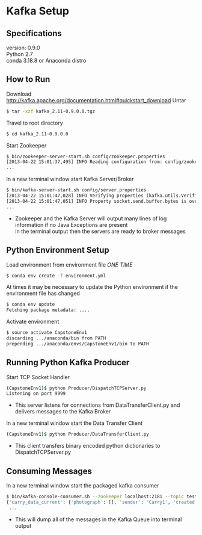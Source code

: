 # Kafka Setup
## Specifications
version: 0.9.0<br>
Python 2.7<br>
conda 3.18.8 or Anaconda distro<br>
## How to Run
Download
http://kafka.apache.org/documentation.html#quickstart_download
Untar
```bash 
$ tar -xzf kafka_2.11-0.9.0.0.tgz
```
Travel to root directory
```bash 
$ cd kafka_2.11-0.9.0.0
```
Start Zookeeper
```bash 
$ bin/zookeeper-server-start.sh config/zookeeper.properties
[2013-04-22 15:01:37,495] INFO Reading configuration from: config/zookeeper.properties (org.apache.zookeeper.server.quorum.QuorumPeerConfig)
...
```
In a new terminal window start Kafka Server/Broker
```bash 
$ bin/kafka-server-start.sh config/server.properties
[2013-04-22 15:01:47,028] INFO Verifying properties (kafka.utils.VerifiableProperties)
[2013-04-22 15:01:47,051] INFO Property socket.send.buffer.bytes is overridden to 1048576 (kafka.utils.VerifiableProperties)
...
```
* Zookeeper and the Kafka Server will output many lines of log information if no Java Exceptions are present <br> in the terminal output then the servers are ready to broker messages
## Python Environment Setup 
Load environment from environment file *ONE TIME*
```bash 
$ conda env create -f environment.yml
```
At times it may be necessary to update the Python environment if the environment file has changed 
```bash 
$ conda env update
Fetching package metadata: ....
```
Activate environment
```bash 
$ source activate CapstoneEnv1
discarding .../anaconda/bin from PATH
prepending .../anaconda/envs/CapstoneEnv1/bin to PATH
```
## Running Python Kafka Producer
Start TCP Socket Handler
```bash 
(CapstoneEnv1)$ python Producer/DispatchTCPServer.py
Listening on port 9999
```
* This server listens for connections from DataTransferClient.py and delivers messages to the Kafka Broker

In a new terminal window start the Data Transfer Client
```bash 
(CapstoneEnv1)$ python Producer/DataTransferClient.py
```
* This client transfers binary encoded python dictionaries to DispatchTCPServer.py

## Consuming Messages
In a new terminal window start the packaged kafka consumer
```bash 
$ bin/kafka-console-consumer.sh --zookeeper localhost:2181 --topic test_topic --from-beginning
{'carry_data_current': {'photograph': [], 'sender': 'Carry1', 'created': '2016-02-22T01:21:44.981065-08:00', 'light_status': {'back_on': True, 'front_on': True}, 'battery_life': 89.96969696969697, 'door_status': {'right_open': False, 'left_open': False}, 'current_location': {'latitude': 37.642724696969694, 'elevation': 0.14848484848484847, 'longitude': -122.41751727272728}, 'speed': 2.0}}
 ...
```
* This will dump all of the messages in the Kafka Queue into terminal output


